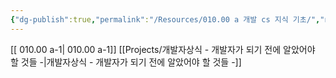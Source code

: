 ```yaml
---
{"dg-publish":true,"permalink":"/Resources/010.00 a 개발 cs 지식 기초/","noteIcon":"","created":"2023-12-28T00:37:21.536+09:00","updated":"2023-12-28T00:38:00.681+09:00"}
---
```


[[ 010.00 a-1\| 010.00 a-1]]  [[Projects/개발자상식 - 개발자가 되기 전에 알았어야 할 것들 -\|개발자상식 - 개발자가 되기 전에 알았어야 할 것들 -]]